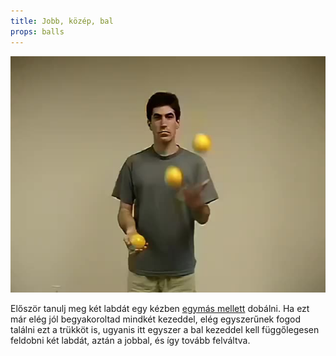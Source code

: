 ```yaml
---
title: Jobb, közép, bal
props: balls
---
```


![Jobb, közép, bal](/site/videos/poster/rightmiddleleft.jpg)

Először tanulj meg két labdát egy kézben [egymás mellett](/site/hu/oszlopok/README.md) dobálni. Ha ezt már elég jól begyakoroltad mindkét kezeddel, elég egyszerűnek fogod találni ezt a trükköt is, ugyanis 	itt egyszer a bal kezeddel kell függőlegesen feldobni két labdát, aztán a jobbal, és így tovább felváltva.


